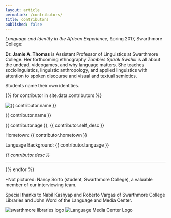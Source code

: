 ```yaml
---
layout: article
permalink: /contributors/
title: contributors
published: false
---
```


*Language and Identity in the African Experience*, Spring 2017, Swarthmore College:

   **Dr. Jamie A. Thomas** is Assistant Professor of Linguistics at Swarthmore College. Her forthcoming ethnography *Zombies Speak Swahili* is all about the undead, videogames, and why language matters. She teaches sociolinguistics, linguistic anthropology, and applied linguistics with attention to spoken discourse and visual and textual semiotics.   

Students name their own identities.

{% for contributor in site.data.contributors %}

<div class="contributor">
   
   <div class="author-image">
      <img src="{{ site.url }}/images/{{ contributor.image }}" alt="{{ contributor.name }}">
   </div><!-- ./author-image -->
   
   <div class="author-content">
      <p class="author-name" >{{ contributor.name }}</p>
      <p class="author-bio">{{ contributor.age }}, {{ contributor.self_desc }}</p>
      <p class="author-bio"><span>Hometown:</span> {{ contributor.hometown }}</p>
      <p class="author-bio"><span>Language Background:</span> {{ contributor.language }}</p>
   </div>
   
   <p class="author-bio"><em>{{ contributor.desc }}</em></p>
<hr/>
</div>

{% endfor %}

*Not pictured: Nancy Sorto (student, Swarthmore College), a valuable member of our interviewing team.

Special thanks to Nabil Kashyap and Roberto Vargas of Swarthmore College Libraries and John Word of the Language and Media Center.

![swarthmore libraries logo](../images/logo-mccabe-web.png)
![Language Media Center Logo](../images/LMC2.png)